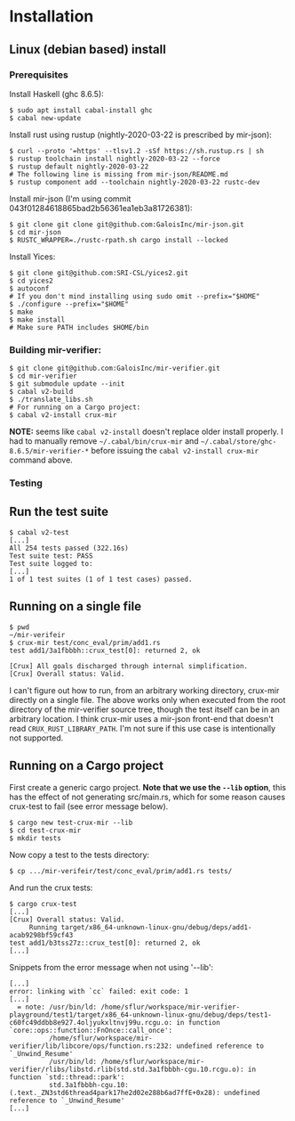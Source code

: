 # Installation

## Linux (debian based) install

### Prerequisites

Install Haskell (ghc 8.6.5):

``` shell
$ sudo apt install cabal-install ghc
$ cabal new-update
```

Install rust using rustup (nightly-2020-03-22 is prescribed by mir-json):

``` shell
$ curl --proto '=https' --tlsv1.2 -sSf https://sh.rustup.rs | sh
$ rustup toolchain install nightly-2020-03-22 --force
$ rustup default nightly-2020-03-22
# The following line is missing from mir-json/README.md
$ rustup component add --toolchain nightly-2020-03-22 rustc-dev
```

Install mir-json (I'm using commit 043f01284618865bad2b56361ea1eb3a81726381):

``` shell
$ git clone git clone git@github.com:GaloisInc/mir-json.git
$ cd mir-json
$ RUSTC_WRAPPER=./rustc-rpath.sh cargo install --locked
```

Install Yices:

``` shell
$ git clone git@github.com:SRI-CSL/yices2.git
$ cd yices2
$ autoconf
# If you don't mind installing using sudo omit --prefix="$HOME"
$ ./configure --prefix="$HOME"
$ make
$ make install
# Make sure PATH includes $HOME/bin
```


### Building mir-verifier:

``` shell
$ git clone git@github.com:GaloisInc/mir-verifier.git
$ cd mir-verifier
$ git submodule update --init
$ cabal v2-build
$ ./translate_libs.sh
# For running on a Cargo project:
$ cabal v2-install crux-mir
```

**NOTE:** seems like `cabal v2-install` doesn't replace older install properly. I had to manually remove `~/.cabal/bin/crux-mir` and  `~/.cabal/store/ghc-8.6.5/mir-verifier-*` before issuing the `cabal v2-install crux-mir` command above.

### Testing

## Run the test suite

``` shell
$ cabal v2-test
[...]
All 254 tests passed (322.16s)
Test suite test: PASS
Test suite logged to:
[...]
1 of 1 test suites (1 of 1 test cases) passed.
```

## Running on a single file

``` shell
$ pwd
~/mir-verifeir
$ crux-mir test/conc_eval/prim/add1.rs
test add1/3a1fbbbh::crux_test[0]: returned 2, ok

[Crux] All goals discharged through internal simplification.
[Crux] Overall status: Valid.
```

I can't figure out how to run, from an arbitrary working directory, crux-mir directly on a single file.
The above works only when executed from the root directory of the mir-verifier source tree, though the test itself can be in an arbitrary location.
I think crux-mir uses a mir-json front-end that doesn't read `CRUX_RUST_LIBRARY_PATH`.
I'm not sure if this use case is intentionally not supported.

## Running on a Cargo project

First create a generic cargo project.  **Note that we use the `--lib` option**,
this has the effect of not generating src/main.rs, which for some reason causes
crux-test to fail (see error message below).

``` shell
$ cargo new test-crux-mir --lib
$ cd test-crux-mir
$ mkdir tests
```

Now copy a test to the tests directory:

``` shell
$ cp .../mir-verifeir/test/conc_eval/prim/add1.rs tests/
```

And run the crux tests:

``` shell
$ cargo crux-test
[...]
[Crux] Overall status: Valid.
     Running target/x86_64-unknown-linux-gnu/debug/deps/add1-acab9298bf59cf43
test add1/b3tss27z::crux_test[0]: returned 2, ok
[...]
```

Snippets from the error message when not using '--lib':

``` shell
[...]
error: linking with `cc` failed: exit code: 1
[...]
  = note: /usr/bin/ld: /home/sflur/workspace/mir-verifier-playground/test1/target/x86_64-unknown-linux-gnu/debug/deps/test1-c60fc49ddbb8e927.4oljyukxltnvj99u.rcgu.o: in function `core::ops::function::FnOnce::call_once':
          /home/sflur/workspace/mir-verifier/lib/libcore/ops/function.rs:232: undefined reference to `_Unwind_Resume'
          /usr/bin/ld: /home/sflur/workspace/mir-verifier/rlibs/libstd.rlib(std.std.3a1fbbbh-cgu.10.rcgu.o): in function `std::thread::park':
          std.3a1fbbbh-cgu.10:(.text._ZN3std6thread4park17he2d02e288b6ad7ffE+0x28): undefined reference to `_Unwind_Resume'
[...]
```
